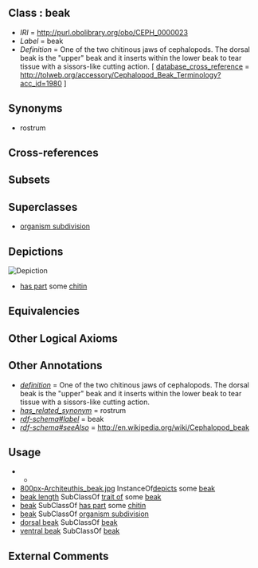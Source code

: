 
## Class : beak

 * *IRI* = http://purl.obolibrary.org/obo/CEPH_0000023
 * *Label* = beak
 * *Definition* = One of the two chitinous jaws of cephalopods. The dorsal beak is the &quot;upper&quot; beak and it inserts within the lower beak to tear tissue with a sissors-like cutting action. [ [database_cross_reference](../../ef/oboInOwl#hasDbXref.md) = http://tolweb.org/accessory/Cephalopod_Beak_Terminology?acc_id=1980 ]

## Synonyms

 * rostrum

## Cross-references


## Subsets


## Superclasses

 * [organism subdivision](../../UBERON/75/UBERON_0000475.md)

## Depictions

![Depiction](http://upload.wikimedia.org/wikipedia/commons/thumb/2/26/Architeuthis_beak.jpg/800px-Architeuthis_beak.jpg)
 * [has part](../../BFO/51/BFO_0000051.md) some [chitin](../../CEPH/59/CEPH_0000059.md)

## Equivalencies


## Other Logical Axioms


## Other Annotations

 * *[definition](../../IAO/15/IAO_0000115.md)* = One of the two chitinous jaws of cephalopods. The dorsal beak is the &quot;upper&quot; beak and it inserts within the lower beak to tear tissue with a sissors-like cutting action.
 * *[has_related_synonym](../../ym/oboInOwl#hasRelatedSynonym.md)* = rostrum
 * *[rdf-schema#label](../../el/rdf-schema#label.md)* = beak
 * *[rdf-schema#seeAlso](../../so/rdf-schema#seeAlso.md)* = http://en.wikipedia.org/wiki/Cephalopod_beak

## Usage

 * -
 * [800px-Architeuthis_beak.jpg](../../800px-Architeuthis/pg/800px-Architeuthis_beak.jpg.md) InstanceOf[depicts](../../ts/depicts.md) some [beak](../../CEPH/23/CEPH_0000023.md)
 * [beak length](../../CEPH/41/CEPH_0001041.md) SubClassOf [trait of](../../ceph#trait/of/ceph#trait_of.md) some [beak](../../CEPH/23/CEPH_0000023.md)
 * [beak](../../CEPH/23/CEPH_0000023.md) SubClassOf [has part](../../BFO/51/BFO_0000051.md) some [chitin](../../CEPH/59/CEPH_0000059.md)
 * [beak](../../CEPH/23/CEPH_0000023.md) SubClassOf [organism subdivision](../../UBERON/75/UBERON_0000475.md)
 * [dorsal beak](../../CEPH/25/CEPH_0001025.md) SubClassOf [beak](../../CEPH/23/CEPH_0000023.md)
 * [ventral beak](../../CEPH/26/CEPH_0001026.md) SubClassOf [beak](../../CEPH/23/CEPH_0000023.md)

## External Comments

